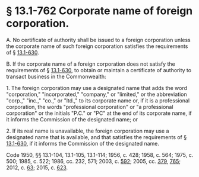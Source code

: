 # § 13.1-762 Corporate name of foreign corporation.

<p>A. No certificate of authority shall be issued to a foreign corporation unless the corporate name of such foreign corporation satisfies the requirements of § <a href='http://law.lis.virginia.gov/vacode/13.1-630/'>13.1-630</a>.</p><p>B. If the corporate name of a foreign corporation does not satisfy the requirements of § <a href='http://law.lis.virginia.gov/vacode/13.1-630/'>13.1-630</a>, to obtain or maintain a certificate of authority to transact business in the Commonwealth:</p><p>1. The foreign corporation may use a designated name that adds the word "corporation," "incorporated," "company," or "limited," or the abbreviation "corp.," "inc.," "co.," or "ltd.," to its corporate name or, if it is a professional corporation, the words "professional corporation" or "a professional corporation" or the initials "P.C." or "PC" at the end of its corporate name, if it informs the Commission of the designated name; or</p><p>2. If its real name is unavailable, the foreign corporation may use a designated name that is available, and that satisfies the requirements of § <a href='http://law.lis.virginia.gov/vacode/13.1-630/'>13.1-630</a>, if it informs the Commission of the designated name.</p><p>Code 1950, §§ 13.1-104, 13.1-105, 13.1-114; 1956, c. 428; 1958, c. 564; 1975, c. 500; 1985, c. 522; 1986, cc. 232, 571; 2003, c. <a href='http://lis.virginia.gov/cgi-bin/legp604.exe?031+ful+CHAP0592'>592</a>; 2005, cc. <a href='http://lis.virginia.gov/cgi-bin/legp604.exe?051+ful+CHAP0379'>379</a>, <a href='http://lis.virginia.gov/cgi-bin/legp604.exe?051+ful+CHAP0765'>765</a>; 2012, c. <a href='http://lis.virginia.gov/cgi-bin/legp604.exe?121+ful+CHAP0063'>63</a>; 2015, c. <a href='http://lis.virginia.gov/cgi-bin/legp604.exe?151+ful+CHAP0623'>623</a>.</p>